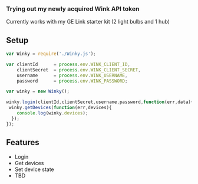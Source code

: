 ### Trying out my newly acquired Wink API token

Currently works with my GE Link starter kit (2 light bulbs and 1 hub)

## Setup

```js
var Winky = require('./Winky.js');

var clientId      = process.env.WINK_CLIENT_ID,
    clientSecret  = process.env.WINK_CLIENT_SECRET,
    username      = process.env.WINK_USERNAME,
    password      = process.env.WINK_PASSWORD;

var winky = new Winky();

winky.login(clientId,clientSecret,username,password,function(err,data){
 winky.getDevices(function(err,devices){
    console.log(winky.devices);
  });
});
```

## Features

  * Login
  * Get devices
  * Set device state
  * TBD

